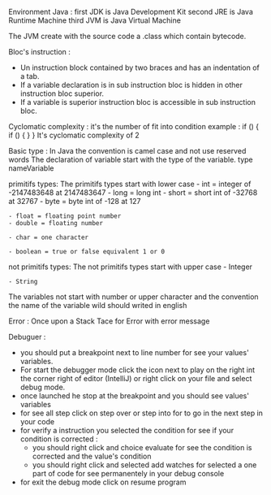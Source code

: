 Environment Java :
first	JDK is Java Development Kit
second	JRE is Java Runtime Machine
third	JVM is Java Virtual Machine

The JVM create with the source code a .class which contain bytecode.

Bloc's instruction :
- Un instruction block contained by two braces and has an indentation of a tab.
- If a variable declaration is in sub instruction bloc is hidden in other 
instruction bloc superior. 
- If a variable is superior instruction bloc is
accessible in sub instruction bloc.

Cyclomatic complexity : it's the number of fit into condition
example : 
if () {
	if () {
	}
}
It's cyclomatic complexity of 2

Basic type :
In Java the convention is camel case and not use reserved words
The declaration of variable start with the type of the variable.
	type nameVariable

primitifs types:
The primitifs types start with lower case
	- int = integer of -2147483648 at 2147483647
	- long = long int 
	- short = short int of -32768 at 32767
	- byte = byte int of -128 at 127 

	- float = floating point number
	- double = floating number

	- char = one character

	- boolean = true or false equivalent 1 or 0

not primitifs types:
The not primitifs types start with upper case
	- Integer

	- String

The variables not start with number or upper character and the convention the 
name of the variable wild should writed in english

Error :
Once upon a Stack Tace for Error with error message

Debuguer :
- you should put a breakpoint next to line number for see your values' variables.
- For start the debugger mode click the icon next to play on the right int the 
corner right of editor (IntelliJ) or right click on your file and select debug
mode.
- once launched he stop at the breakpoint and you should see values' variables
- for see all step click on step over or step into for to go in the next step 
in your code
- for verify a instruction you selected the condition for see if your condition
is corrected :
	- you should right click and choice evaluate for see the condition is 
	corrected and the value's condition
	- you should right click and selected add watches for selected a one part 
	of code for see permanentely in your debug console
- for exit the debug mode click on resume program 

